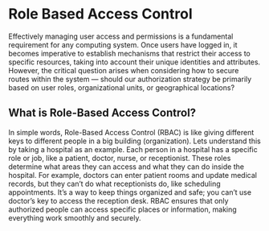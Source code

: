 # Role Based Access Control
Effectively managing user access and permissions is a fundamental requirement for any computing system. Once users have logged in, it becomes imperative to establish mechanisms that restrict their access to specific resources, taking into account their unique identities and attributes. However, the critical question arises when considering how to secure routes within the system — should our authorization strategy be primarily based on user roles, organizational units, or geographical locations?

## What is Role-Based Access Control?
In simple words, Role-Based Access Control (RBAC) is like giving different keys to different people in a big building (organization). Lets understand this by taking a hospital as an example. Each person in a hospital has a specific role or job, like a patient, doctor, nurse, or receptionist. These roles determine what areas they can access and what they can do inside the hospital. For example, doctors can enter patient rooms and update medical records, but they can’t do what receptionists do, like scheduling appointments. It’s a way to keep things organized and safe; you can’t use doctor’s key to access the reception desk. RBAC ensures that only authorized people can access specific places or information, making everything work smoothly and securely.